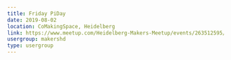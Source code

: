 ```yaml
---
title: Friday PiDay
date: 2019-08-02
location: CoMakingSpace, Heidelberg
link: https://www.meetup.com/Heidelberg-Makers-Meetup/events/263512595/
usergroup: makershd
type: usergroup
---
```

